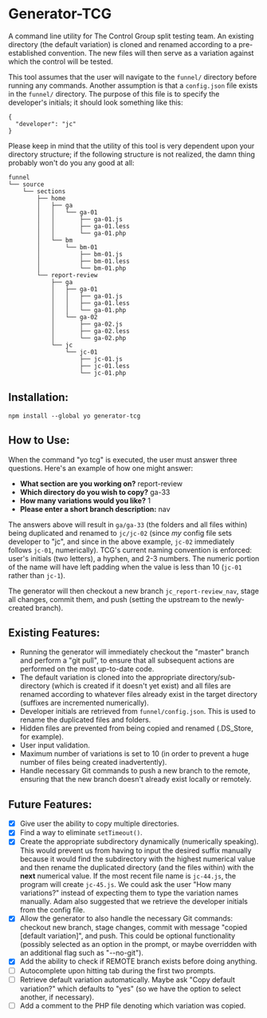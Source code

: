 # Generator-TCG

A command line utility for The Control Group split testing team. An existing directory (the default variation) is cloned and renamed according to a pre-established convention. The new files will then serve as a variation against which the control will be tested.

This tool assumes that the user will navigate to the `funnel/` directory before running any commands. Another assumption is that a `config.json` file exists in the `funnel/` directory. The purpose of this file is to specify the developer's initials; it should look something like this:

```
{
  "developer": "jc"
}
```

Please keep in mind that the utility of this tool is very dependent upon your directory structure; if the following structure is not realized, the damn thing probably won't do you any good at all:

```
funnel
└── source
    └── sections
        ├── home
        │   ├── ga
        │   │   └── ga-01
        │   │       ├── ga-01.js
        │   │       ├── ga-01.less
        │   │       └── ga-01.php
        │   └── bm
        │       └── bm-01
        │           ├── bm-01.js
        │           ├── bm-01.less
        │           └── bm-01.php
        └── report-review
            ├── ga
            │   ├── ga-01
            │   │   ├── ga-01.js
            │   │   ├── ga-01.less
            │   │   └── ga-01.php
            │   └── ga-02
            │       ├── ga-02.js
            │       ├── ga-02.less
            │       └── ga-02.php
            └── jc
                └── jc-01
                    ├── jc-01.js
                    ├── jc-01.less
                    └── jc-01.php
```

## Installation:

`npm install --global yo generator-tcg`

## How to Use:

When the command "yo tcg" is executed, the user must answer three questions. Here's an example of how one might answer:

* **What section are you working on?**  report-review
* **Which directory do you wish to copy?**  ga-33
* **How many variations would you like?**  1
* **Please enter a short branch description:**  nav

The answers above will result in `ga/ga-33` (the folders and all files within) being duplicated and renamed to `jc/jc-02` (since *my* config file sets developer to "jc", and since in the above example, `jc-02` immediately follows `jc-01`, numerically). TCG's current naming convention is enforced: user's initials (two letters), a hyphen, and 2-3 numbers. The numeric portion of the name will have left padding when the value is less than 10 (`jc-01` rather than `jc-1`).

The generator will then checkout a new branch `jc_report-review_nav`, stage all changes, commit them, and push (setting the upstream to the newly-created branch).

## Existing Features:

* Running the generator will immediately checkout the "master" branch and perform a "git pull", to ensure that all subsequent actions are performed on the most up-to-date code.
* The default variation is cloned into the appropriate directory/sub-directory (which is created if it doesn't yet exist) and all files are renamed according to whatever files already exist in the target directory (suffixes are incremented numerically).
* Developer initials are retrieved from `funnel/config.json`. This is used to rename the duplicated files and folders.
* Hidden files are prevented from being copied and renamed (.DS_Store, for example).
* User input validation.
* Maximum number of variations is set to 10 (in order to prevent a huge number of files being created inadvertently).
* Handle necessary Git commands to push a new branch to the remote, ensuring that the new branch doesn't already exist locally or remotely.

## Future Features:

- [x] Give user the ability to copy multiple directories.
- [x] Find a way to eliminate `setTimeout()`.
- [x] Create the appropriate subdirectory dynamically (numerically speaking). This would prevent us from having to input the desired suffix manually because it would find the subdirectory with the highest numerical value and then rename the duplicated directory (and the files within) with the **next** numerical value. If the most recent file name is `jc-44.js`, the program will create `jc-45.js`. We could ask the user "How many variations?" instead of expecting them to type the variation names manually. Adam also suggested that we retrieve the developer initials from the config file.
- [x] Allow the generator to also handle the necessary Git commands: checkout new branch, stage changes, commit with message "copied [default variation]", and push. This could be optional functionality (possibly selected as an option in the prompt, or maybe overridden with an additional flag such as "--no-git").
- [x] Add the ability to check if REMOTE branch exists before doing anything.
- [ ] Autocomplete upon hitting tab during the first two prompts.
- [ ] Retrieve default variation automatically. Maybe ask "Copy default variation?" which defaults to "yes" (so we have the option to select another, if necessary).
- [ ] Add a comment to the PHP file denoting which variation was copied.
